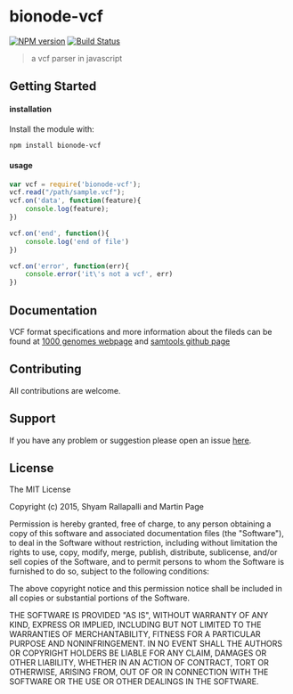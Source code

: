 # bionode-vcf

[![NPM version](http://img.shields.io/npm/v/bionode-vcf.svg)](https://www.npmjs.org/package/bionode-vcf)
[![Build Status](https://secure.travis-ci.org/bionode/bionode-vcf.png?branch=master)](http://travis-ci.org/bionode/bionode-vcf)

> a vcf parser in javascript

## Getting Started

#### installation

Install the module with: 

```bash
npm install bionode-vcf
```

#### usage

```javascript
var vcf = require('bionode-vcf');
vcf.read("/path/sample.vcf");
vcf.on('data', function(feature){
    console.log(feature);
})

vcf.on('end', function(){
    console.log('end of file')
})

vcf.on('error', function(err){
    console.error('it\'s not a vcf', err)
})

```

## Documentation
VCF format specifications and more information about the fileds can be found at
[1000 genomes webpage](http://www.1000genomes.org/wiki/analysis/variant%20call%20format/vcf-variant-call-format-version-41) and
[samtools github page](https://github.com/samtools/hts-specs)

## Contributing

All contributions are welcome.

## Support

If you have any problem or suggestion please open an issue [here](https://github.com/bionode/bionode-vcf/issues).

## License 

The MIT License

Copyright (c) 2015, Shyam Rallapalli and Martin Page

Permission is hereby granted, free of charge, to any person
obtaining a copy of this software and associated documentation
files (the "Software"), to deal in the Software without
restriction, including without limitation the rights to use,
copy, modify, merge, publish, distribute, sublicense, and/or sell
copies of the Software, and to permit persons to whom the
Software is furnished to do so, subject to the following
conditions:

The above copyright notice and this permission notice shall be
included in all copies or substantial portions of the Software.

THE SOFTWARE IS PROVIDED "AS IS", WITHOUT WARRANTY OF ANY KIND,
EXPRESS OR IMPLIED, INCLUDING BUT NOT LIMITED TO THE WARRANTIES
OF MERCHANTABILITY, FITNESS FOR A PARTICULAR PURPOSE AND
NONINFRINGEMENT. IN NO EVENT SHALL THE AUTHORS OR COPYRIGHT
HOLDERS BE LIABLE FOR ANY CLAIM, DAMAGES OR OTHER LIABILITY,
WHETHER IN AN ACTION OF CONTRACT, TORT OR OTHERWISE, ARISING
FROM, OUT OF OR IN CONNECTION WITH THE SOFTWARE OR THE USE OR
OTHER DEALINGS IN THE SOFTWARE.
